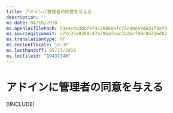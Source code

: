 ```yaml
---
title: アドインに管理者の同意を与える
description: ''
ms.date: 04/10/2018
ms.openlocfilehash: 53e4cda3bbfe74c26068afc76c48e59d6d1f4afd
ms.sourcegitcommit: c72c35e8389c47a795afbac1b2bcf98c8e216d82
ms.translationtype: HT
ms.contentlocale: ja-JP
ms.lasthandoff: 05/23/2018
ms.locfileid: "19437340"
---
```

# <a name="grant-administrator-consent-to-the-add-in"></a>アドインに管理者の同意を与える

[!INCLUDE[](../includes/grant-admin-consent-to-an-add-in-include.md)]